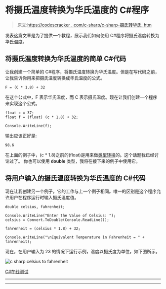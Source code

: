 # 将摄氏温度转换为华氏温度的 C#程序

> 原文:[https://codescracker . com/c-sharp/c-sharp-摄氏转华氏. htm](https://codescracker.com/c-sharp/c-sharp-celsius-to-fahrenheit.htm)

发表这篇文章是为了提供一个教程，展示我们如何使用 C#程序将摄氏温度转换为华氏温度。

## 将摄氏温度转换为华氏温度的简单 C#代码

让我创建一个简单的 C#程序，将摄氏温度转换为华氏温度。但是在写代码之前，让我告诉你用来把摄氏温度转换成华氏温度的公式。

```
F = (C * 1.8) + 32
```

在这个公式中，F 表示华氏温度，而 C 表示摄氏温度。现在让我们创建一个程序来实现这个公式。

```
float c = 37;
float f = (float) (c * 1.8) + 32;

Console.WriteLine(f);
```

输出应该正好是:

```
98.6
```

在上面的例子中，(c * 1.8)之前的(float)是用来做[类型转换](/index.htm#typecast)的。这个话题我已经讨论过了。 你也可以使用 **double** 类型，我将在接下来的例子中使用它。

## 将用户输入的摄氏温度转换为华氏温度的 C#代码

现在让我创建另一个例子，它的工作与上一个例子相同。唯一的区别是这个程序允许用户在程序运行时输入摄氏温度值。

```
double celsius, fahrenheit;

Console.WriteLine("Enter the Value of Celsius: ");
celsius = Convert.ToDouble(Console.ReadLine());

fahrenheit = (celsius * 1.8) + 32;

Console.WriteLine("\nEquivalent Temperature in Fahrenheit = " + fahrenheit);
```

现在，在用户输入为 23 的情况下运行示例，温度以摄氏度为单位，如下图所示。

![c sharp celsius to fahrenheit](../Images/c1555aa2b1c709977721f218d57bb3c3.png)

[C#在线测试](/exam/showtest.php?subid=11)

* * *

* * *